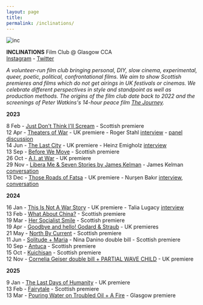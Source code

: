 ```yaml
---  
layout: page  
title:  
permalink: /inclinations/  
---  
```


![inc](https://github.com/rosedetivoli/rosedetivoli.github.io/assets/22683802/3e11c914-6a22-4189-95d9-3a7628eb1b67)

**INCLINATIONS** Film Club @ Glasgow CCA    
[Instagram](https://www.instagram.com/inclinations_film_club/) - [Twitter](https://twitter.com/inclinations_fc)  
    
_A volunteer-run film club bringing personal, DIY, slow cinema, experimental, queer, poetic, political, confrontational films. We aim to show Scottish premieres and films which do not get airings in UK festivals or cinemas. We celebrate different perspectives in style and standpoint as well as production methods. The origins of the film club date back to 2022 and the screenings of Peter Watkins's 14-hour peace film [The Journey](https://www.rastko.co.uk/resan/)._  

**2023**  
  
8 Feb - [Just Don't Think I'll Scream](https://www.cca-glasgow.com/programme/just-dont-think-ill-scream) - Scottish premiere  
12 Apr - [Theaters of War](https://www.cca-glasgow.com/programme/theaters-of-war) - UK premiere - Roger Stahl [interview](https://www.conter.scot/2023/4/10/theatres-of-war-exposing-the-military-entertainment-complex/) - [panel discussion](https://archive.org/details/theaters-of-war-inclinations-film-club-panel-12-april-2023)    
14 Jun - [The Last City](https://www.cca-glasgow.com/programme/the-last-city) - UK premiere - Heinz Emigholz [interview](https://www.sabzian.be/text/sculptures-in-time)  
13 Sep - [Before We Move](https://www.cca-glasgow.com/programme/before-we-move) - Scottish premiere  
26 Oct - [A.I. at War](https://www.cca-glasgow.com/programme/a-i-at-war) - UK premiere  
29 Nov - [Libera Me & Seven Stories by James Kelman](https://www.cca-glasgow.com/programme/libera-me-seven-stories-by-james-kelman) - James Kelman [conversation](https://archive.org/details/james-kelman-inclinations-film-club-29-nov-2023)    
13 Dec - [Those Roads of Fatsa](https://www.cca-glasgow.com/programme/those-roads-of-fatsa) - UK premiere - Nurşen Bakır [interview](https://www.conter.scot/2023/12/11/event-documenting-the-battle-of-fatsa/), [conversation](https://archive.org/details/nursen-bakir-13-12-2023)     
  
**2024**  
  
16 Jan - [This Is Not A War Story](https://www.cca-glasgow.com/programme/this-is-not-a-war-story) - UK premiere - Talia Lugacy [interview](https://www.conter.scot/2024/1/16/the-veterans-forgotten-by-the-war-state/)  
13 Feb - [What About China?](https://www.cca-glasgow.com/programme/what-about-china) - Scottish premiere  
19 Mar - [Her Socialist Smile](https://www.cca-glasgow.com/programme/her-socialist-smile) - Scottish premiere  
19 Apr - [Goodbye and hello! Godard & Straub](https://www.cca-glasgow.com/programme/goodbye-and-hello-godard-straub) - UK premieres  
21 May - [North By Current](https://www.cca-glasgow.com/programme/north-by-current) - Scottish premiere  
11 Jun - [Solitude + Maria](https://www.cca-glasgow.com/programme/solitude-maria) - Nina Danino double bill - Scottish premiere  
10 Sep - [Antuca](https://www.cca-glasgow.com/programme/antuca) - Scottish premiere  
15 Oct - [Kuichisan](https://www.cca-glasgow.com/programme/kuichisan-35mm) - Scottish premiere  
12 Nov - [Cornelia Geiser double bill + PARTIAL WAVE CHILD](https://www.cca-glasgow.com/programme/cornelia-geiser-double-bill-partial-wave-child) - UK premiere    
  
**2025**  

9 Jan - [The Last Days of Humanity](https://www.cca-glasgow.com/programme/change-of-venue-the-last-days-of-humanity) - UK premiere  
13 Feb - [Fairytale](https://www.cca-glasgow.com/programme/change-of-venue-fairytale) - Scottish premiere  
13 Mar - [Pouring Water on Troubled Oil + A Fire](https://www.cca-glasgow.com/programme/change-of-venue-water-on-oil) - Glasgow premiere    
